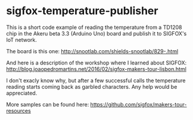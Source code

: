 # sigfox-temperature-publisher
This is a short code example of reading the temperature from a TD1208 chip in the Akeru beta 3.3 (Arduino Uno) board and publish it to SIGFOX's IoT network.

The board is this one: http://snootlab.com/shields-snootlab/829-.html

And here is a description of the workshop where I learned about SIGFOX: http://blog.joaopedromartins.net/2016/02/sigfox-makers-tour-lisbon.html


I don't exacly know why, but after a few successful calls the temperature reading starts coming back as garbled characters. Any help would be appreciated.

More samples can be found here: https://github.com/sigfox/makers-tour-resources

